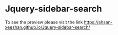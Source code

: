 # Jquery-sidebar-search
To see the preview please visit the link https://ahsan-xeeshan.github.io/Jquery-sidebar-search/
